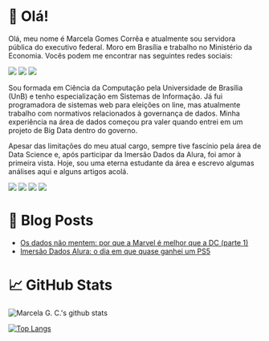 <h1>🌈 Olá!</h1>

Olá, meu nome é Marcela Gomes Corrêa e atualmente sou servidora pública do executivo federal. Moro em Brasília e trabalho no Ministério da Economia. Vocês podem me encontrar nas seguintes redes sociais:

![](https://img.shields.io/badge/-marcelagomescorrea-blue?style=plastic&logo=linkedin&logoColor=white&link=https://www.linkedin.com/in/marcelagomescorrea/)
![](https://img.shields.io/badge/-marcelagomescorrea-black?style=plastic&logo=medium&logoColor=white&link=https://marcelagomescorrea.medium.com/)
![](https://img.shields.io/github/followers/marcelagc?label=follow&style=social)

Sou formada em Ciência da Computação pela Universidade de Brasília (UnB) e tenho especialização em Sistemas de Informação. Já fui programadora de sistemas web para eleições on line, mas atualmente trabalho com normativos relacionados à governança de dados. Minha experiência na área de dados começou pra valer quando entrei em um projeto de Big Data dentro do governo.

Apesar das limitações do meu atual cargo, sempre tive fascínio pela área de Data Science e, após participar da Imersão Dados da Alura, foi amor à primeira vista. Hoje, sou uma eterna estudante da área e escrevo algumas análises aqui e alguns artigos acolá.

![](https://img.shields.io/badge/Code-Python-informational?style=plastic&logo=python&logoColor=white&color=3293F5)
![](https://img.shields.io/badge/Code-JavaScript-informational?style=plastic&logo=javascript&logoColor=white&color=3293F5)
![](https://img.shields.io/badge/Editor-Jupyter_Notebook-informational?style=plastic&logo=jupyter&logoColor=white&color=3293F5)
![](https://img.shields.io/badge/Editor-Google_Colab-informational?style=plastic&logo=google-colab&logoColor=white&color=3293F5)

<h1>📰 Blog Posts</h1>
<ul>
  <li><a href='https://marcelagomescorrea.medium.com/os-dados-n%C3%A3o-mentem-por-que-a-marvel-%C3%A9-melhor-que-a-dc-parte-1-5881cb6ab7bf' target='_blank'>Os dados não mentem: por que a Marvel é melhor que a DC (parte 1)</a></li>  
  <li><a href='https://marcelagomescorrea.medium.com/imers%C3%A3o-dados-alura-o-dia-em-que-quase-ganhei-um-ps5-6260e559cdb' target='_blank'>Imersão Dados Alura: o dia em que quase ganhei um PS5</a></li>
</ul>

<h1>📈 GitHub Stats</h1>

![Marcela G. C.'s github stats](https://github-readme-stats.vercel.app/api?username=marcelagomescorrea&show_icons=true&theme=tokyonight&hide=contribs,prs)

[![Top Langs](https://github-readme-stats.vercel.app/api/top-langs/?username=marcelagomescorrea&layout=compact&theme=tokyonight)](https://github.com/marcelagomescorrea/github-readme-stats)


<!--
**marcelagomescorrea/marcelagomescorrea** is a ✨ _special_ ✨ repository because its `README.md` (this file) appears on your GitHub profile.

Here are some ideas to get you started:

- 🔭 I’m currently working on ...
- 🌱 I’m currently learning ...
- 👯 I’m looking to collaborate on ...
- 🤔 I’m looking for help with ...
- 💬 Ask me about ...
- 📫 How to reach me: ...
- 😄 Pronouns: ...
- ⚡ Fun fact: ...
-->
